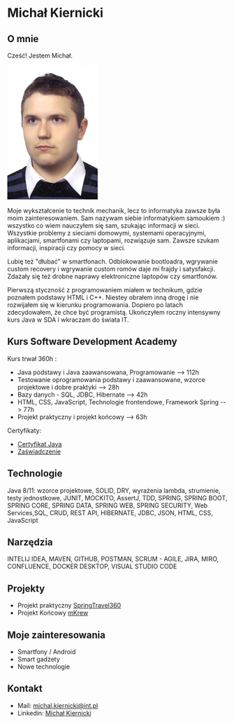 # Michał Kiernicki
## O mnie
Cześć! Jestem Michał.

![profile](img/profilowe.jpg)

Moje wykształcenie to technik mechanik, lecz to informatyka zawsze była moim zainteresowaniem. Sam nazywam siebie informatykiem samoukiem :) wszystko co wiem nauczyłem się sam, szukając informacji w sieci. Wszystkie problemy z sieciami domowymi, systemami operacyjnymi, aplikacjami, smartfonami czy laptopami, rozwiązuje sam. Zawsze szukam informacji, inspiracji czy pomocy w sieci. 

Lubię też "dłubać" w smartfonach. Odblokowanie bootloadra, wgrywanie custom recovery i wgrywanie custom romów daje mi frajdy i satysfakcji. Zdażały się też drobne naprawy elektroniczne laptopów czy smartfonów.

Pierwszą styczność z programowaniem miałem w technikum, gdzie poznałem podstawy HTML i C++. Niestey obrałem inną drogę i nie rozwijałem się w kierunku programowania. Dopiero po latach zdecydowałem, że chce być programistą. Ukończyłem roczny intensywny kurs Java w SDA i wkraczam do świata IT.
## Kurs Software Development Academy
Kurs trwał 360h :
* Java podstawy i Java zaawansowana, Programowanie --> 112h
* Testowanie oprogramowania podstawy i zaawansowane, wzorce projektowe i dobre praktyki --> 28h
* Bazy danych - SQL, JDBC, Hibernate --> 42h
* HTML, CSS, JavaScript, Technologie frontendowe, Framework Spring --> 77h
* Projekt praktyczny i projekt końcowy --> 63h
 
 Certyfikaty:
* [Certyfikat Java](https://app.diplomasafe.com/pl-PL/diploma/d81aaabc512e1f43f9c34db208cf3de71671e01c2)
* [Zaświadczenie](https://app.diplomasafe.com/pl-PL/diploma/d6c72de3ed1bb665e424758ebe0e6d0f1916c1c35)

## Technologie
Java 8/11: wzorce projektowe, SOLID, DRY, wyrażenia lambda, strumienie, testy jednostkowe, JUNIT, MOCKITO, AssertJ, TDD,
SPRING, SPRING BOOT, SPRING CORE, SPRING DATA, SPRING WEB, SPRING SECURITY, Web Services,SQL, CRUD, REST API, HIBERNATE, JDBC, JSON, HTML, CSS, JavaScript
## Narzędzia
INTELIJ IDEA, MAVEN, GITHUB, POSTMAN, SCRUM - AGILE, JIRA, MIRO, CONFLUENCE, DOCKER DESKTOP, VISUAL STUDIO CODE
## Projekty
* Projekt praktyczny [SpringTravel360](SpringTravel360)
* Projekt Końcowy [mKrew](mKrew)
## Moje zainteresowania
* Smartfony / Android
* Smart gadżety
* Nowe technologie
## Kontakt
* Mail: michal.kiernicki@int.pl
* Linkedin: [Michał Kiernicki](www.linkedin.com/in/michał-kiernicki-java)

